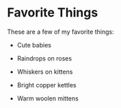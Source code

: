 # Favorite Things

These are a few of my favorite things:
- Cute babies

- Raindrops on roses
- Whiskers on kittens
- Bright copper kettles
- Warm woolen mittens

